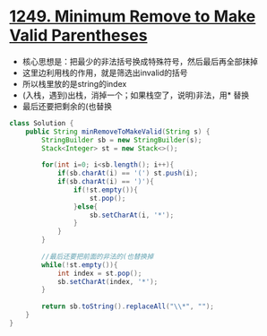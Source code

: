 # [1249. Minimum Remove to Make Valid Parentheses](https://leetcode.com/problems/minimum-remove-to-make-valid-parentheses/)

* 核心思想是：把最少的非法括号换成特殊符号，然后最后再全部抹掉
* 这里边利用栈的作用，就是筛选出invalid的括号
* 所以栈里放的是string的index
* (入栈，遇到)出栈，消掉一个；如果栈空了，说明)非法，用* 替换
* 最后还要把剩余的(也替换

```java
class Solution {
    public String minRemoveToMakeValid(String s) {
        StringBuilder sb = new StringBuilder(s);
        Stack<Integer> st = new Stack<>();
        
        for(int i=0; i<sb.length(); i++){
            if(sb.charAt(i) == '(') st.push(i);
            if(sb.charAt(i) == ')'){
                if(!st.empty()){
                    st.pop();
                }else{
                    sb.setCharAt(i, '*');
                }
            }
        }
        
        //最后还要把前面的非法的(也替换掉
        while(!st.empty()){
            int index = st.pop();
            sb.setCharAt(index, '*');
        }
        
        return sb.toString().replaceAll("\\*", "");
    }
}

```

